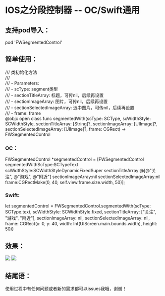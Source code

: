 IOS之分段控制器 -- OC/Swift通用  
===================================  

支持pod导入：
-----------------------------------
pod 'FWSegmentedControl'<br>

简单使用：  
-----------------------------------  

/// 类初始化方法<br>
///<br>
/// - Parameters:<br>
///   - scType: segment类型<br>
///   - sectionTitleArray: 标题，可传nil，后续再设置<br>
///   - sectionImageArray: 图片，可传nil，后续再设置<br>
///   - sectionSelectedImageArray: 选中图片，可传nil，后续再设置<br>
///   - frame: frame<br>
@objc open class func segmentedWith(scType: SCType, scWidthStyle: SCWidthStyle, sectionTitleArray: [String]?, sectionImageArray: [UIImage]?, sectionSelectedImageArray: [UIImage]?, frame: CGRect) -> FWSegmentedControl<br>

### OC：<br>
FWSegmentedControl *segmentedControl = [FWSegmentedControl segmentedWithScType:SCTypeText scWidthStyle:SCWidthStyleDynamicFixedSuper sectionTitleArray:@[@"关注", @"游戏", @"附近"] sectionImageArray:nil sectionSelectedImageArray:nil frame:CGRectMake(0, 40, self.view.frame.size.width, 50)];

### Swift: <br>
let segmentedControl = FWSegmentedControl.segmentedWith(scType: SCType.text, scWidthStyle: SCWidthStyle.fixed, sectionTitleArray: ["关注", "游戏", "附近"], sectionImageArray: nil, sectionSelectedImageArray: nil, frame: CGRect(x: 0, y: 40, width: Int(UIScreen.main.bounds.width), height: 50))<br>


效果：
-----------------------------------
![](https://github.com/choiceyou/FWSegmentedControl/blob/master/%E7%A4%BA%E4%BE%8B1.gif)
![](https://github.com/choiceyou/FWSegmentedControl/blob/master/%E7%A4%BA%E4%BE%8B2.gif)

结尾语：
-----------------------------------
使用过程中有任何问题或者新的需求都可以issues我哦，谢谢！
